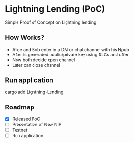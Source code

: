 # Lightning Lending (PoC)
Simple Proof of Concept on Lightning lending

## How Works?

- Alice and Bob enter in a DM or chat channel with his Npub 
- After is generated public/private key using DLCs and offer
- Now both decide open channel
- Later can close channel

## Run application

cargo add Lightning-Lending


## Roadmap

- [x] Released PoC
- [ ] Presentation of New NIP
- [ ] Testnet
- [ ] Run application
